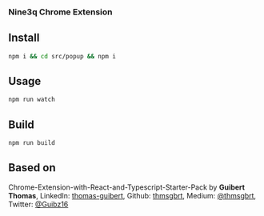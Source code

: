 ### Nine3q Chrome Extension

## Install

```sh
npm i && cd src/popup && npm i
```

## Usage

```sh
npm run watch
```

## Build

```sh
npm run build
```

## Based on

Chrome-Extension-with-React-and-Typescript-Starter-Pack by **Guibert Thomas**, LinkedIn: [thomas-guibert](https://www.linkedin.com/in/thomas-guibert/), Github: [thmsgbrt](https://github.com/thmsgbrt), Medium: [@thmsgbrt](https://medium.com/@th.guibert), Twitter: [@Guibz16](https://twitter.com/Guibz16)
